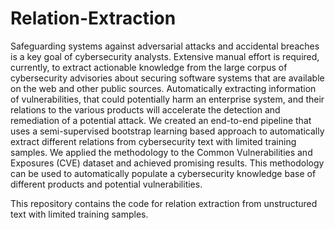# Relation-Extraction

Safeguarding systems against adversarial attacks and accidental breaches is a key goal of cybersecurity analysts. Extensive manual effort is required, currently, to extract actionable knowledge from the large corpus of cybersecurity advisories about securing software systems that are available on the web and other public sources. Automatically extracting information of vulnerabilities, that could potentially harm an enterprise system, and their relations to the various products will accelerate the detection and remediation of a potential attack. We created an end-to-end pipeline that uses a semi-supervised bootstrap learning based approach to automatically extract different relations from cybersecurity text with limited training samples. We applied the methodology to the Common Vulnerabilities and Exposures (CVE) dataset and achieved promising results. This methodology can be used to automatically populate a cybersecurity knowledge base of different products and potential vulnerabilities.

This repository contains the code for relation extraction from unstructured text with limited training samples.
